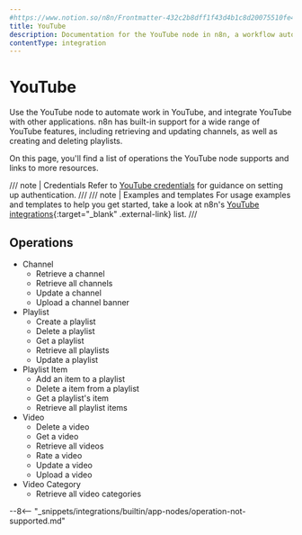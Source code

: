 ```yaml
---
#https://www.notion.so/n8n/Frontmatter-432c2b8dff1f43d4b1c8d20075510fe4
title: YouTube
description: Documentation for the YouTube node in n8n, a workflow automation platform. Includes details of operations and configuration, and links to examples and credentials information.
contentType: integration
---
```


# YouTube

Use the YouTube node to automate work in YouTube, and integrate YouTube with other applications. n8n has built-in support for a wide range of YouTube features, including retrieving and updating channels, as well as creating and deleting playlists. 

On this page, you'll find a list of operations the YouTube node supports and links to more resources.

/// note | Credentials
Refer to [YouTube credentials](/integrations/builtin/credentials/google/) for guidance on setting up authentication. 
///
/// note | Examples and templates
For usage examples and templates to help you get started, take a look at n8n's [YouTube integrations](https://n8n.io/integrations/youtube/){:target="_blank" .external-link} list.
///

## Operations

* Channel
    * Retrieve a channel
    * Retrieve all channels
    * Update a channel
    * Upload a channel banner
* Playlist
    * Create a playlist
    * Delete a playlist
    * Get a playlist
    * Retrieve all playlists
    * Update a playlist
* Playlist Item
    * Add an item to a playlist
    * Delete a item from a playlist
    * Get a playlist's item
    * Retrieve all playlist items
* Video
    * Delete a video
    * Get a video
    * Retrieve all videos
    * Rate a video
    * Update a video
    * Upload a video
* Video Category
    * Retrieve all video categories

--8<-- "_snippets/integrations/builtin/app-nodes/operation-not-supported.md"
